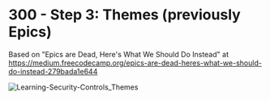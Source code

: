 # 300 - Step 3: Themes (previously Epics)

Based on "Epics are Dead, Here's What We Should Do Instead" at https://medium.freecodecamp.org/epics-are-dead-heres-what-we-should-do-instead-279bada1e644

![Learning-Security-Controls_Themes](https://github.com/vanHeemstraSystems/learning-security-controls/assets/1499433/6ae1cefe-2c1b-4739-a446-8891b22ab0a4)
